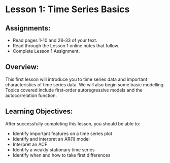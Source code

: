 # Lesson 1: Time Series Basics
## Assignments:
* Read pages 1-10 and 28-33 of your text.
* Read through the Lesson 1 online notes that follow.
* Complete Lesson 1 Assignment.

## Overview:
This first lesson will introduce you to time series data and important characteristics of time series data.
We will also begin some basic modelling.
Topics covered include first-order autoregressive models and the autocorrelation function.

## Learning Objectives:
After successfully completing this lesson, you should be able to:
* Identify important features on a time series plot
* Identify and interpret an AR(1) model
* Interpret an ACF
* Identify a weakly stationary time series
* Identify when and how to take first differences
